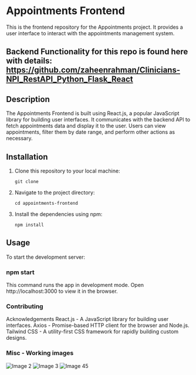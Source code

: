 # Appointments Frontend

This is the frontend repository for the Appointments project. It provides a user interface to interact with the appointments management system.

## Backend Functionality for this repo is found here with details: https://github.com/zaheenrahman/Clinicians-NPI_RestAPI_Python_Flask_React

## Description

The Appointments Frontend is built using React.js, a popular JavaScript library for building user interfaces. It communicates with the backend API to fetch appointments data and display it to the user. Users can view appointments, filter them by date range, and perform other actions as necessary.

## Installation

1. Clone this repository to your local machine:

    ```
    git clone 
    ```

2. Navigate to the project directory:

    ```
    cd appointments-frontend
    ```

3. Install the dependencies using npm:

    ```
    npm install
    ```

## Usage

To start the development server:

### npm start
This command runs the app in development mode. Open http://localhost:3000 to view it in the browser.

### Contributing

Acknowledgements
React.js - A JavaScript library for building user interfaces.
Axios - Promise-based HTTP client for the browser and Node.js.
Tailwind CSS - A utility-first CSS framework for rapidly building custom designs.

### Misc - Working images ###

![Image 2](https://github.com/zaheenrahman/Frontend_NPI_AppointmentPicker-React-Tailwind/assets/35182751/4793fc2b-ef30-48e8-80c0-dd4e8952d44f)
![Image 3](https://github.com/zaheenrahman/Frontend_NPI_AppointmentPicker-React-Tailwind/assets/35182751/6e34b5f5-3247-4444-89ff-34e881648903)
![Image 45](https://github.com/zaheenrahman/Frontend_NPI_AppointmentPicker-React-Tailwind/assets/35182751/97d30cb2-4941-4e86-9d9b-3c938e891456)





